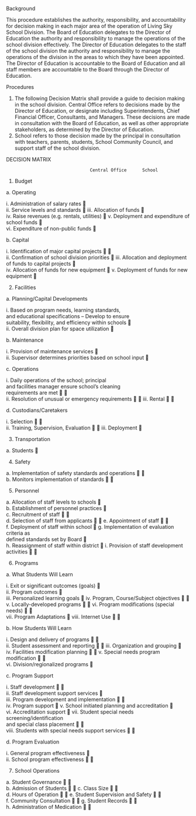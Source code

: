 Background

This procedure establishes the authority, responsibility, and accountability for decision making in each major area of the operation of Living Sky School Division.
The Board of Education delegates to the Director of Education the authority and responsibility to manage the operations of the school division effectively.
The Director of Education delegates to the staff of the school division the authority and responsibility to manage the operations of the division in the areas to which they have been appointed.
The Director of Education is accountable to the Board of Education and all staff members are accountable to the Board through the Director of Education.



Procedures

1.	The following Decision Matrix shall provide a guide to decision making in the school division.  Central Office refers to decisions made by the Director of Education, or designate including Superintendents, Chief Financial Officer, Consultants, and Managers.  These decisions are made in consultation with the Board of Education, as well as other appropriate stakeholders, as determined by the Director of Education.
2.	School refers to those decision made by the principal in consultation with teachers, parents, students, School Community Council, and support staff of the school division.


  
DECISION MATRIX

									Central Office		School

1.	Budget

a.	Operating

i.	Administration of salary rates			
ii.	Service levels and standards	
iii.	Allocation of funds			
iv.	Raise revenues (e.g. rentals, utilities)	
v.	Deployment and expenditure of school funds				
vi.	Expenditure of non-public funds		

b.	Capital

i.	Identification of major capital projects			
ii.	Confirmation of school division priorities	
iii.	Allocation and deployment of funds to capital projects				
iv.	Allocation of funds for new equipment	
v.	Deployment of funds for new equipment			


2.	Facilities

a.	Planning/Capital Developments

i.	 Based on program needs, learning standards, 			
    and educational specifications – Develop to ensure 			
    suitability, flexibility, and efficiency within schools			
ii.	Overall division plan for space utilization	

b.	Maintenance

i.	Provision of maintenance services			
ii.	Supervisor determines priorities based 
                                      on school input	


c.	Operations

i.	Daily operations of the school; principal			
and facilities manager ensure school’s cleaning			
requirements are met			
ii.	Resolution of unusual or emergency requirements		
iii.	Rental			





d.	Custodians/Caretakers

i.	Selection			
ii.	Training, Supervision, Evaluation		
iii.	Deployment			


3.	Transportation

a.	Students	


4.	Safety

a.	Implementation of safety standards and operations			
b.	Monitors implementation of standards		


5.	Personnel

a.	Allocation of staff levels to schools			
b.	Establishment of personnel practices		
c.	Recruitment of staff			
d.	Selection of staff from applicants		
e.	Appointment of staff			
f.	Deployment of staff within school		
g.	Implementation of evaluation criteria as			
defined standards set by Board			
h.	Reassignment of staff within district	
i.	Provision of staff development activities			


6.	Programs

a.	What Students Will Learn

i.	Exit or significant outcomes (goals)		
ii.	Program outcomes			
iii.	Personalized learning goals		
iv.	Program, Course/Subject objectives			
v.	Locally-developed programs		
vi.	Program modifications (special needs)			
vii.	Program Adaptations		
viii.	Internet Use			






b.	How Students Will Learn

i.	Design and delivery of programs			
ii.	Student assessment and reporting		
iii.	Organization and grouping			
iv.	Facilities modification planning		
v.	Special needs program modification			
vi.	Division/regionalized programs	



c.	Program Support

i.	Staff development			
ii.	Staff development support services		
iii.	Program development and implementation			
iv.	Program support	
v.	School initiated planning and accreditation			
vi.	Accreditation support	
vii.	Student special needs screening/identification 			
   and special class placement			
viii.	Students with special needs support services		

d.	Program Evaluation

i.	General program effectiveness			
ii.	School program effectiveness		


7.	School Operations

a.	Student Governance			
b.	Admission of Students		
c.	Class Size			
d.	Hours of Operation		
e.	Student Supervision and Safety			
f.	Community Consultation		
g.	Student Records			
h.	Administration of Medication		
